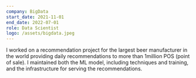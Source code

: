 ```yaml
---
company: BigData
start_date: 2021-11-01
end_date: 2022-07-01
role: Data Scientist
logo: /assets/bigdata.jpeg
---
```


I worked on a recommendation project for the largest beer manufacturer in the world providing daily recommendations to more than 1million POS (point of sale). I maintained both the ML model, including techniques and training, and the infrastructure for serving the recommendations.
